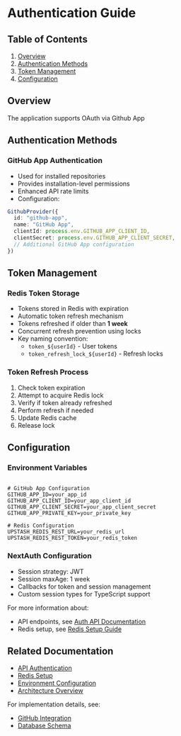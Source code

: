 # Authentication Guide

## Table of Contents

1. [Overview](#overview)
2. [Authentication Methods](#authentication-methods)
3. [Token Management](#token-management)
4. [Configuration](#configuration)

## Overview

The application supports OAuth via Github App

## Authentication Methods

### GitHub App Authentication

- Used for installed repositories
- Provides installation-level permissions
- Enhanced API rate limits
- Configuration:

```typescript
GithubProvider({
  id: "github-app",
  name: "GitHub App",
  clientId: process.env.GITHUB_APP_CLIENT_ID,
  clientSecret: process.env.GITHUB_APP_CLIENT_SECRET,
  // Additional GitHub App configuration
})
```

## Token Management

### Redis Token Storage

- Tokens stored in Redis with expiration
- Automatic token refresh mechanism
- Tokens refreshed if older than **1 week**
- Concurrent refresh prevention using locks
- Key naming convention:
  - `token_${userId}` - User tokens
  - `token_refresh_lock_${userId}` - Refresh locks

### Token Refresh Process

1. Check token expiration
2. Attempt to acquire Redis lock
3. Verify if token already refreshed
4. Perform refresh if needed
5. Update Redis cache
6. Release lock

## Configuration

### Environment Variables

```env

# GitHub App Configuration
GITHUB_APP_ID=your_app_id
GITHUB_APP_CLIENT_ID=your_app_client_id
GITHUB_APP_CLIENT_SECRET=your_app_client_secret
GITHUB_APP_PRIVATE_KEY=your_private_key

# Redis Configuration
UPSTASH_REDIS_REST_URL=your_redis_url
UPSTASH_REDIS_REST_TOKEN=your_redis_token
```

### NextAuth Configuration

- Session strategy: JWT
- Session maxAge: 1 week
- Callbacks for token and session management
- Custom session types for TypeScript support

For more information about:

- API endpoints, see [Auth API Documentation](../api/auth.md)
- Redis setup, see [Redis Setup Guide](../setup/redis-setup.md)

## Related Documentation

- [API Authentication](../api/auth.md)
- [Redis Setup](../setup/redis-setup.md)
- [Environment Configuration](../setup/getting-started.md#configuration)
- [Architecture Overview](architecture.md)

For implementation details, see:

- [GitHub Integration](github-integration.md)
- [Database Schema](database-architecture.md#authentication-schema)
